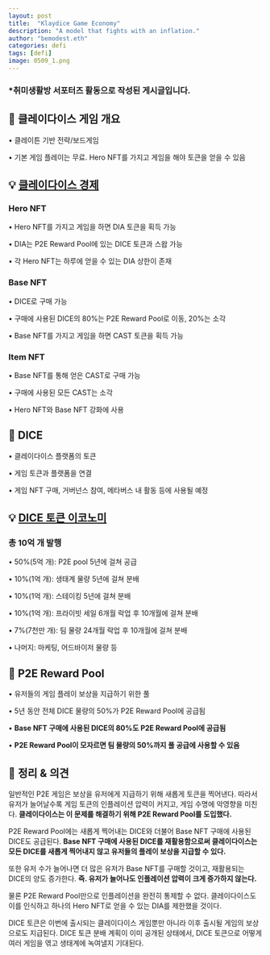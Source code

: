 ```yaml
---
layout: post
title:  "Klaydice Game Economy"
description: "A model that fights with an inflation."
author: "bemodest.eth"
categories: defi
tags: [defi]
image: 0509_1.png
---
```


### *취미생활방 서포터즈 활동으로 작성된 게시글입니다.

## 🔎 클레이다이스 게임 개요
• 클레이튼 기반 전략/보드게임

• 기본 게임 플레이는 무료. Hero NFT를 가지고 게임을 해야 토큰을 얻을 수 있음

## 💡 [클레이다이스 경제](https://docs.klaydice.io/klaydice-p2e/p2e-system/token-economy)
  ### Hero NFT

• Hero NFT를 가지고 게임을 하면 DIA 토큰을 획득 가능

• DIA는 P2E Reward Pool에 있는 DICE 토큰과 스왑 가능

• 각 Hero NFT는 하루에 얻을 수 있는 DIA 상한이 존재

  ### Base NFT

• DICE로 구매 가능

• 구매에 사용된 DICE의 80%는 P2E Reward Pool로 이동, 20%는 소각

• Base NFT를 가지고 게임을 하면 CAST 토큰을 획득 가능

  ### Item NFT

• Base NFT를 통해 얻은 CAST로 구매 가능

• 구매에 사용된 모든 CAST는 소각

• Hero NFT와 Base NFT 강화에 사용

## 🔎 DICE
• 클레이다이스 플랫폼의 토큰

• 게임 토큰과 플랫폼을 연결

• 게임 NFT 구매, 거버넌스 참여, 메타버스 내 활동 등에 사용될 예정

## 💡 [DICE 토큰 이코노미](https://docs.klaydice.io/tokenomics)
### **총 10억 개 발행**
• 50%(5억 개): P2E pool        5년에 걸쳐 공급

• 10%(1억 개): 생태계 물량     5년에 걸쳐 분배

• 10%(1억 개): 스테이킹          5년에 걸쳐 분배

• 10%(1억 개): 프라이빗 세일  6개월 락업 후 10개월에 걸쳐 분배

• 7%(7천만 개): 팀 물량           24개월 락업 후 10개월에 걸쳐 분배

• 나머지: 마케팅, 어드바이저 물량 등

## 🔎 P2E Reward Pool
• 유저들의 게임 플레이 보상을 지급하기 위한 풀

• 5년 동안 전체 DICE 물량의 50%가 P2E Reward Pool에 공급됨

• **Base NFT 구매에 사용된 DICE의 80%도 P2E Reward Pool에 공급됨**

• **P2E Reward Pool이 모자르면 팀 물량의 50%까지 풀 공급에 사용할 수 있음**

## 🔎 정리 & 의견
  일반적인 P2E 게임은 보상을 유저에게 지급하기 위해 새롭게 토큰을 찍어낸다. 따라서 유저가 늘어날수록 게임 토큰의 인플레이션 압력이 커지고, 게임 수명에 악영향을 미친다. **클레이다이스는 이 문제를 해결하기 위해 P2E Reward Pool를 도입했다.**

  P2E Reward Pool에는 새롭게 찍어내는 DICE와 더불어 Base NFT 구매에 사용된 DICE도 공급된다. **Base NFT 구매에 사용된 DICE를 재활용함으로써 클레이다이스는 모든 DICE를 새롭게 찍어내지 않고 유저들의 플레이 보상을 지급할 수 있다.**

  또한 유저 수가 늘어나면 더 많은 유저가 Base NFT를 구매할 것이고, 재활용되는 DICE의 양도 증가한다. **즉. 유저가 늘어나도 인플레이션 압력이 크게 증가하지 않는다.**

  물론 P2E Reward Pool만으로 인플레이션을 완전히 통제할 수 없다. 클레이다이스도 이를 인식하고 하나의 Hero NFT로 얻을 수 있는 DIA를 제한했을 것이다.

  DICE 토큰은 이번에 출시되는 클레이다이스 게임뿐만 아니라 이후 출시될 게임의 보상으로도 지급된다. DICE 토큰 분배 계획이 이미 공개된 상태에서, DICE 토큰으로 어떻게 여러 게임을 엮고 생태계에 녹여낼지 기대된다.
